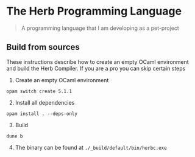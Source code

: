 # The Herb Programming Language

> A programming language that I am developing as a pet-project

## Build from sources

These instructions describe how to create an empty OCaml environment and build the Herb Compiler. If you are a pro you can skip certain steps

1. Create an empty OCaml environment

```
opam switch create 5.1.1
```

2. Install all dependencies

```
opam install . --deps-only
```

3. Build

```
dune b
```

4. The binary can be found at `./_build/default/bin/herbc.exe`
